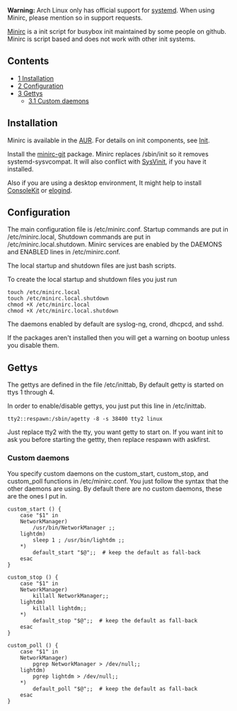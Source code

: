 **Warning:** Arch Linux only has official support for [systemd](/index.php/Systemd "Systemd"). When using Minirc, please mention so in support requests.

[Minirc](https://github.com/hut/minirc) is a init script for busybox init maintained by some people on github. Minirc is script based and does not work with other init systems.

## Contents

*   [1 Installation](#Installation)
*   [2 Configuration](#Configuration)
*   [3 Gettys](#Gettys)
    *   [3.1 Custom daemons](#Custom_daemons)

## Installation

Minirc is available in the [AUR](/index.php/AUR "AUR"). For details on init components, see [Init](/index.php/Init "Init").

Install the [minirc-git](https://aur.archlinux.org/packages/minirc-git/) package. Minirc replaces /sbin/init so it removes systemd-sysvcompat. It will also conflict with [SysVinit](/index.php/SysVinit "SysVinit"), if you have it installed.

Also if you are using a desktop environment, It might help to install [ConsoleKit](/index.php/ConsoleKit "ConsoleKit") or [elogind](https://aur.archlinux.org/packages/elogind/).

## Configuration

The main configuration file is /etc/minirc.conf. Startup commands are put in /etc/minirc.local, Shutdown commands are put in /etc/minirc.local.shutdown. Minirc services are enabled by the DAEMONS and ENABLED lines in /etc/minirc.conf.

The local startup and shutdown files are just bash scripts.

To create the local startup and shutdown files you just run

```
touch /etc/minirc.local
touch /etc/minirc.local.shutdown
chmod +X /etc/minirc.local
chmod +X /etc/minirc.local.shutdown

```

The daemons enabled by default are syslog-ng, crond, dhcpcd, and sshd.

If the packages aren't installed then you will get a warning on bootup unless you disable them.

## Gettys

The gettys are defined in the file /etc/inittab, By default getty is started on ttys 1 through 4.

In order to enable/disable gettys, you just put this line in /etc/inittab.

```
tty2::respawn:/sbin/agetty -8 -s 38400 tty2 linux

```

Just replace tty2 with the tty, you want getty to start on. If you want init to ask you before starting the gettty, then replace respawn with askfirst.

### Custom daemons

You specify custom daemons on the custom_start, custom_stop, and custom_poll functions in /etc/minirc.conf. You just follow the syntax that the other daemons are using. By default there are no custom daemons, these are the ones I put in.

```
custom_start () {
    case "$1" in
    NetworkManager)
        /usr/bin/NetworkManager ;;
    lightdm)
        sleep 1 ; /usr/bin/lightdm ;;
    *)
        default_start "$@";;  # keep the default as fall-back
    esac
}

custom_stop () {
    case "$1" in
    NetworkManager)
        killall NetworkManager;;
    lightdm)
        killall lightdm;;
    *)
        default_stop "$@";;  # keep the default as fall-back
    esac
}

custom_poll () {
    case "$1" in
    NetworkManager)
        pgrep NetworkManager > /dev/null;;
    lightdm)
        pgrep lightdm > /dev/null;;
    *)
        default_poll "$@";;  # keep the default as fall-back
    esac
}

```